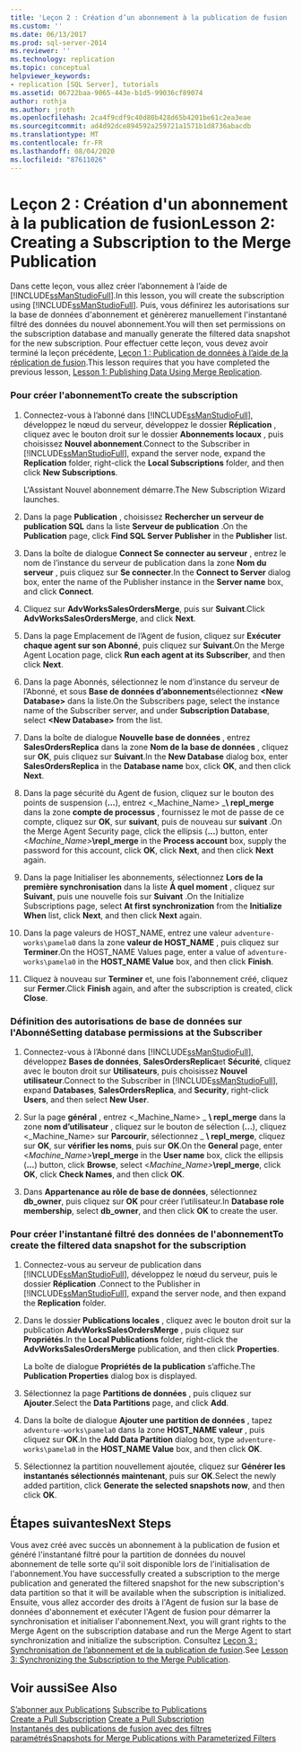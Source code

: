 ```yaml
---
title: 'Leçon 2 : Création d’un abonnement à la publication de fusion | Microsoft Docs'
ms.custom: ''
ms.date: 06/13/2017
ms.prod: sql-server-2014
ms.reviewer: ''
ms.technology: replication
ms.topic: conceptual
helpviewer_keywords:
- replication [SQL Server], tutorials
ms.assetid: 06722baa-9065-443e-b1d5-99036cf89074
author: rothja
ms.author: jroth
ms.openlocfilehash: 2ca4f9cdf9c40d80b428d65b4201be61c2ea3eae
ms.sourcegitcommit: ad4d92dce894592a259721a1571b1d8736abacdb
ms.translationtype: MT
ms.contentlocale: fr-FR
ms.lasthandoff: 08/04/2020
ms.locfileid: "87611026"
---
```

# <a name="lesson-2-creating-a-subscription-to-the-merge-publication"></a><span data-ttu-id="84e3e-102">Leçon 2 : Création d'un abonnement à la publication de fusion</span><span class="sxs-lookup"><span data-stu-id="84e3e-102">Lesson 2: Creating a Subscription to the Merge Publication</span></span>
  <span data-ttu-id="84e3e-103">Dans cette leçon, vous allez créer l’abonnement à l’aide de [!INCLUDE[ssManStudioFull](../../includes/ssmanstudiofull-md.md)].</span><span class="sxs-lookup"><span data-stu-id="84e3e-103">In this lesson, you will create the subscription using [!INCLUDE[ssManStudioFull](../../includes/ssmanstudiofull-md.md)].</span></span> <span data-ttu-id="84e3e-104">Puis, vous définirez les autorisations sur la base de données d'abonnement et génèrerez manuellement l'instantané filtré des données du nouvel abonnement.</span><span class="sxs-lookup"><span data-stu-id="84e3e-104">You will then set permissions on the subscription database and manually generate the filtered data snapshot for the new subscription.</span></span> <span data-ttu-id="84e3e-105">Pour effectuer cette leçon, vous devez avoir terminé la leçon précédente, [Leçon 1 : Publication de données à l’aide de la réplication de fusion](lesson-1-publishing-data-using-merge-replication.md).</span><span class="sxs-lookup"><span data-stu-id="84e3e-105">This lesson requires that you have completed the previous lesson, [Lesson 1: Publishing Data Using Merge Replication](lesson-1-publishing-data-using-merge-replication.md).</span></span>  
  
### <a name="to-create-the-subscription"></a><span data-ttu-id="84e3e-106">Pour créer l'abonnement</span><span class="sxs-lookup"><span data-stu-id="84e3e-106">To create the subscription</span></span>  
  
1.  <span data-ttu-id="84e3e-107">Connectez-vous à l’abonné dans [!INCLUDE[ssManStudioFull](../../includes/ssmanstudiofull-md.md)], développez le nœud du serveur, développez le dossier **Réplication** , cliquez avec le bouton droit sur le dossier **Abonnements locaux** , puis choisissez **Nouvel abonnement**.</span><span class="sxs-lookup"><span data-stu-id="84e3e-107">Connect to the Subscriber in [!INCLUDE[ssManStudioFull](../../includes/ssmanstudiofull-md.md)], expand the server node, expand the **Replication** folder, right-click the **Local Subscriptions** folder, and then click **New Subscriptions**.</span></span>  
  
     <span data-ttu-id="84e3e-108">L'Assistant Nouvel abonnement démarre.</span><span class="sxs-lookup"><span data-stu-id="84e3e-108">The New Subscription Wizard launches.</span></span>  
  
2.  <span data-ttu-id="84e3e-109">Dans la page **Publication** , choisissez **Rechercher un serveur de publication SQL** dans la liste **Serveur de publication** .</span><span class="sxs-lookup"><span data-stu-id="84e3e-109">On the **Publication** page, click **Find SQL Server Publisher** in the **Publisher** list.</span></span>  
  
3.  <span data-ttu-id="84e3e-110">Dans la boîte de dialogue **Connect Se connecter au serveur** , entrez le nom de l’instance du serveur de publication dans la zone **Nom du serveur** , puis cliquez sur **Se connecter**.</span><span class="sxs-lookup"><span data-stu-id="84e3e-110">In the **Connect to Server** dialog box, enter the name of the Publisher instance in the **Server name** box, and click **Connect**.</span></span>  
  
4.  <span data-ttu-id="84e3e-111">Cliquez sur **AdvWorksSalesOrdersMerge**, puis sur **Suivant**.</span><span class="sxs-lookup"><span data-stu-id="84e3e-111">Click **AdvWorksSalesOrdersMerge**, and click **Next**.</span></span>  
  
5.  <span data-ttu-id="84e3e-112">Dans la page Emplacement de l’Agent de fusion, cliquez sur **Exécuter chaque agent sur son Abonné**, puis cliquez sur **Suivant**.</span><span class="sxs-lookup"><span data-stu-id="84e3e-112">On the Merge Agent Location page, click **Run each agent at its Subscriber**, and then click **Next**.</span></span>  
  
6.  <span data-ttu-id="84e3e-113">Dans la page Abonnés, sélectionnez le nom d’instance du serveur de l’Abonné, et sous **Base de données d’abonnement**sélectionnez **\<New Database>** dans la liste.</span><span class="sxs-lookup"><span data-stu-id="84e3e-113">On the Subscribers page, select the instance name of the Subscriber server, and under **Subscription Database**, select **\<New Database>** from the list.</span></span>  
  
7.  <span data-ttu-id="84e3e-114">Dans la boîte de dialogue **Nouvelle base de données** , entrez **SalesOrdersReplica** dans la zone **Nom de la base de données** , cliquez sur **OK**, puis cliquez sur **Suivant**.</span><span class="sxs-lookup"><span data-stu-id="84e3e-114">In the **New Database** dialog box, enter **SalesOrdersReplica** in the **Database name** box, click **OK**, and then click **Next**.</span></span>  
  
8.  <span data-ttu-id="84e3e-115">Dans la page sécurité du Agent de fusion, cliquez sur le bouton des points de suspension (**...**), entrez \<_Machine_Name> _**\ repl_merge** dans la zone **compte de processus** , fournissez le mot de passe de ce compte, cliquez sur **OK**, sur **suivant**, puis de nouveau sur **suivant** .</span><span class="sxs-lookup"><span data-stu-id="84e3e-115">On the Merge Agent Security page, click the ellipsis (**...**) button, enter \<_Machine_Name>_**\repl_merge** in the **Process account** box, supply the password for this account, click **OK**, click **Next**, and then click **Next** again.</span></span>  
  
9. <span data-ttu-id="84e3e-116">Dans la page Initialiser les abonnements, sélectionnez **Lors de la première synchronisation** dans la liste **À quel moment** , cliquez sur **Suivant**, puis une nouvelle fois sur **Suivant** .</span><span class="sxs-lookup"><span data-stu-id="84e3e-116">On the Initialize Subscriptions page, select **At first synchronization** from the **Initialize When** list, click **Next**, and then click **Next** again.</span></span>  
  
10. <span data-ttu-id="84e3e-117">Dans la page valeurs de HOST_NAME, entrez une valeur `adventure-works\pamela0` dans la zone **valeur de HOST_NAME** , puis cliquez sur **Terminer**.</span><span class="sxs-lookup"><span data-stu-id="84e3e-117">On the HOST_NAME Values page, enter a value of `adventure-works\pamela0` in the **HOST_NAME Value** box, and then click **Finish**.</span></span>  
  
11. <span data-ttu-id="84e3e-118">Cliquez à nouveau sur **Terminer** et, une fois l’abonnement créé, cliquez sur **Fermer**.</span><span class="sxs-lookup"><span data-stu-id="84e3e-118">Click **Finish** again, and after the subscription is created, click **Close**.</span></span>  
  
### <a name="setting-database-permissions-at-the-subscriber"></a><span data-ttu-id="84e3e-119">Définition des autorisations de base de données sur l'Abonné</span><span class="sxs-lookup"><span data-stu-id="84e3e-119">Setting database permissions at the Subscriber</span></span>  
  
1.  <span data-ttu-id="84e3e-120">Connectez-vous à l’Abonné dans [!INCLUDE[ssManStudioFull](../../includes/ssmanstudiofull-md.md)], développez **Bases de données**, **SalesOrdersReplica**et **Sécurité**, cliquez avec le bouton droit sur **Utilisateurs**, puis choisissez **Nouvel utilisateur**.</span><span class="sxs-lookup"><span data-stu-id="84e3e-120">Connect to the Subscriber in [!INCLUDE[ssManStudioFull](../../includes/ssmanstudiofull-md.md)], expand **Databases**, **SalesOrdersReplica**, and **Security**, right-click **Users**, and then select **New User**.</span></span>  
  
2.  <span data-ttu-id="84e3e-121">Sur la page **général** , entrez \<_Machine_Name> _ **\ repl_merge** dans la zone **nom d’utilisateur** , cliquez sur le bouton de sélection (**...**), cliquez \<_Machine_Name> sur **Parcourir**, sélectionnez _ **\ repl_merge**, cliquez sur **OK**, sur **vérifier les noms**, puis sur **OK**.</span><span class="sxs-lookup"><span data-stu-id="84e3e-121">On the **General** page, enter \<_Machine_Name>_**\repl_merge** in the **User name** box, click the ellipsis (**...**) button, click **Browse**, select \<_Machine_Name>_**\repl_merge**, click **OK**, click **Check Names**, and then click **OK**.</span></span>  
  
3.  <span data-ttu-id="84e3e-122">Dans **Appartenance au rôle de base de données**, sélectionnez **db_owner**, puis cliquez sur **OK** pour créer l’utilisateur.</span><span class="sxs-lookup"><span data-stu-id="84e3e-122">In **Database role membership**, select **db_owner**, and then click **OK** to create the user.</span></span>  
  
### <a name="to-create-the-filtered-data-snapshot-for-the-subscription"></a><span data-ttu-id="84e3e-123">Pour créer l'instantané filtré des données de l'abonnement</span><span class="sxs-lookup"><span data-stu-id="84e3e-123">To create the filtered data snapshot for the subscription</span></span>  
  
1.  <span data-ttu-id="84e3e-124">Connectez-vous au serveur de publication dans [!INCLUDE[ssManStudioFull](../../includes/ssmanstudiofull-md.md)], développez le nœud du serveur, puis le dossier **Réplication** .</span><span class="sxs-lookup"><span data-stu-id="84e3e-124">Connect to the Publisher in [!INCLUDE[ssManStudioFull](../../includes/ssmanstudiofull-md.md)], expand the server node, and then expand the **Replication** folder.</span></span>  
  
2.  <span data-ttu-id="84e3e-125">Dans le dossier **Publications locales** , cliquez avec le bouton droit sur la publication **AdvWorksSalesOrdersMerge** , puis cliquez sur **Propriétés**.</span><span class="sxs-lookup"><span data-stu-id="84e3e-125">In the **Local Publications** folder, right-click the **AdvWorksSalesOrdersMerge** publication, and then click **Properties**.</span></span>  
  
     <span data-ttu-id="84e3e-126">La boîte de dialogue **Propriétés de la publication** s’affiche.</span><span class="sxs-lookup"><span data-stu-id="84e3e-126">The **Publication Properties** dialog box is displayed.</span></span>  
  
3.  <span data-ttu-id="84e3e-127">Sélectionnez la page **Partitions de données** , puis cliquez sur **Ajouter**.</span><span class="sxs-lookup"><span data-stu-id="84e3e-127">Select the **Data Partitions** page, and click **Add**.</span></span>  
  
4.  <span data-ttu-id="84e3e-128">Dans la boîte de dialogue **Ajouter une partition de données** , tapez `adventure-works\pamela0` dans la zone **HOST_NAME valeur** , puis cliquez sur **OK**.</span><span class="sxs-lookup"><span data-stu-id="84e3e-128">In the **Add Data Partition** dialog box, type `adventure-works\pamela0` in the **HOST_NAME Value** box, and then click **OK**.</span></span>  
  
5.  <span data-ttu-id="84e3e-129">Sélectionnez la partition nouvellement ajoutée, cliquez sur **Générer les instantanés sélectionnés maintenant**, puis sur **OK**.</span><span class="sxs-lookup"><span data-stu-id="84e3e-129">Select the newly added partition, click **Generate the selected snapshots now**, and then click **OK**.</span></span>  
  
## <a name="next-steps"></a><span data-ttu-id="84e3e-130">Étapes suivantes</span><span class="sxs-lookup"><span data-stu-id="84e3e-130">Next Steps</span></span>  
 <span data-ttu-id="84e3e-131">Vous avez créé avec succès un abonnement à la publication de fusion et généré l'instantané filtré pour la partition de données du nouvel abonnement de telle sorte qu'il soit disponible lors de l'initialisation de l'abonnement.</span><span class="sxs-lookup"><span data-stu-id="84e3e-131">You have successfully created a subscription to the merge publication and generated the filtered snapshot for the new subscription's data partition so that it will be available when the subscription is initialized.</span></span> <span data-ttu-id="84e3e-132">Ensuite, vous allez accorder des droits à l'Agent de fusion sur la base de données d'abonnement et exécuter l'Agent de fusion pour démarrer la synchronisation et initialiser l'abonnement.</span><span class="sxs-lookup"><span data-stu-id="84e3e-132">Next, you will grant rights to the Merge Agent on the subscription database and run the Merge Agent to start synchronization and initialize the subscription.</span></span> <span data-ttu-id="84e3e-133">Consultez [Leçon 3 : Synchronisation de l’abonnement et de la publication de fusion](lesson-3-synchronizing-the-subscription-to-the-merge-publication.md).</span><span class="sxs-lookup"><span data-stu-id="84e3e-133">See [Lesson 3: Synchronizing the Subscription to the Merge Publication](lesson-3-synchronizing-the-subscription-to-the-merge-publication.md).</span></span>  
  
## <a name="see-also"></a><span data-ttu-id="84e3e-134">Voir aussi</span><span class="sxs-lookup"><span data-stu-id="84e3e-134">See Also</span></span>  
 <span data-ttu-id="84e3e-135">[S’abonner aux Publications](subscribe-to-publications.md) </span><span class="sxs-lookup"><span data-stu-id="84e3e-135">[Subscribe to Publications](subscribe-to-publications.md) </span></span>  
 <span data-ttu-id="84e3e-136">[Create a Pull Subscription](create-a-pull-subscription.md) </span><span class="sxs-lookup"><span data-stu-id="84e3e-136">[Create a Pull Subscription](create-a-pull-subscription.md) </span></span>  
 [<span data-ttu-id="84e3e-137">Instantanés des publications de fusion avec des filtres paramétrés</span><span class="sxs-lookup"><span data-stu-id="84e3e-137">Snapshots for Merge Publications with Parameterized Filters</span></span>](snapshots-for-merge-publications-with-parameterized-filters.md)  
  
  
